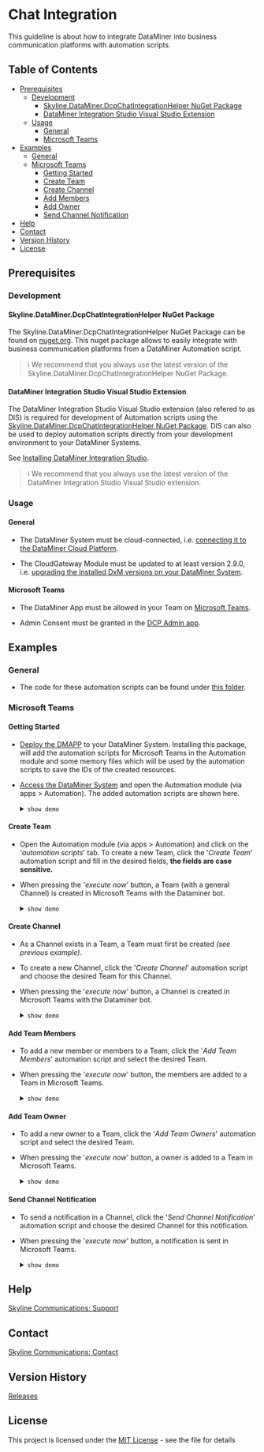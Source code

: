 # Chat Integration

This guideline is about how to integrate DataMiner into business communication platforms with automation scripts.

## Table of Contents

- [Prerequisites](#prerequisites)
  - [Development](#Development)
    - [Skyline.DataMiner.DcpChatIntegrationHelper NuGet Package](#skyline.dataminer.dcpchatintegrationhelper-nuget-package)
    - [DataMiner Integration Studio Visual Studio Extension](#dataminer-integration-studio-visual-studio-extension)
  - [Usage](#Usage)
    - [General](#general)
    - [Microsoft Teams](#microsoft-teams)
- [Examples](#examples)
  - [General](#general-1)
  - [Microsoft Teams](#microsoft-teams-1) 
    * [Getting Started](#getting-started)
    * [Create Team](#create-team)
    * [Create Channel](#create-channel)
    * [Add Members](#add-team-members)
    * [Add Owner](#add-team-owner)
    * [Send Channel Notification](#send-channel-notification)
- [Help](#help)
- [Contact](#contact)
- [Version History](#version-history)
- [License](#license)

## Prerequisites

### Development

#### Skyline.DataMiner.DcpChatIntegrationHelper NuGet Package

The Skyline.DataMiner.DcpChatIntegrationHelper NuGet Package can be found on [nuget.org](https://nuget.org). This nuget package allows to easily integrate with business communication platforms from a DataMiner Automation script.

> ℹ️
> We recommend that you always use the latest version of the Skyline.DataMiner.DcpChatIntegrationHelper NuGet Package.

#### DataMiner Integration Studio Visual Studio Extension

The DataMiner Integration Studio Visual Studio extension (also refered to as DIS) is required for development of Automation scripts using the [Skyline.DataMiner.DcpChatIntegrationHelper NuGet Package](#skyline.dataminer.dcpchatintegrationhelper-nuget-package). DIS can also be used to deploy automation scripts directly from your development environment to your DataMiner Systems.

See [Installing DataMiner Integration Studio](https://aka.dataminer.services/DisInstallation).

> ℹ️
> We recommend that you always use the latest version of the DataMiner Integration Studio Visual Studio extension.

### Usage

#### General

- The DataMiner System must be cloud-connected, i.e. [connecting it to the DataMiner Cloud Platform](https://docs.dataminer.services/user-guide/Cloud_Platform/AboutCloudPlatform/Connecting_your_DataMiner_System_to_the_cloud.html).

- The CloudGateway Module must be updated to at least version 2.9.0, i.e. [upgrading the installed DxM versions on your DataMiner System](https://docs.dataminer.services/user-guide/Cloud_Platform/CloudAdminApp/Managing_cloud-connected_nodes.html).

#### Microsoft Teams

- The DataMiner App must be allowed in your Team on [Microsoft Teams](https://docs.microsoft.com/en-us/microsoftteams/manage-apps).

- Admin Consent must be granted in the [DCP Admin app](https://docs.dataminer.services/user-guide/Cloud_Platform/CloudAdminApp/Granting_admin_consent.html).

## Examples

### General

- The code for these automation scripts can be found under [this folder](ChatIntegrationExamples).

### Microsoft Teams

#### Getting Started

- [Deploy the DMAPP]() to your DataMiner System. Installing this package, will add the automation scripts for Microsoft Teams in the Automation module and some memory files which will be used by the automation scripts to save the IDs of the created resources.

- [Access the DataMiner System](https://docs.dataminer.services/user-guide/Getting_started/Accessing_DataMiner/Accessing_DataMiner.html) and open the Automation module (via apps > Automation). The added automation scripts are shown here. <details><summary>`show demo`</summary>![Gif-Automation](https://user-images.githubusercontent.com/109528797/186685478-9eac1cbf-f2d9-4c9a-8a6a-a2f499dbdcd9.gif)</details>

#### Create Team

- Open the Automation module (via apps > Automation) and click on the '*automation scripts*' tab. To create a new Team, click the '*Create Team*' automation script and fill in the desired fields, **the fields are case sensitive.**

- When pressing the '*execute now*' button, a Team (with a general Channel) is created in Microsoft Teams with the Dataminer bot. <details><summary>`show demo`</summary>![Gif-CreateTeam](https://user-images.githubusercontent.com/109528797/186685886-ae5f1834-1c5c-438d-92e7-03740330e51d.gif)</details>

#### Create Channel

- As a Channel exists in a Team, a Team must first be created *(see previous example)*.

- To create a new Channel, click the '*Create Channel*' automation script and choose the desired Team for this Channel.

- When pressing the '*execute now*' button, a Channel is created in Microsoft Teams with the Dataminer bot. <details><summary>`show demo`</summary>![Gif-CreateChannel](https://user-images.githubusercontent.com/109528797/186855003-c4002e8e-c9cf-42fd-91bd-b389d4bab908.gif)</details>

#### Add Team Members

- To add a new member or members to a Team, click the '*Add Team Members*' automation script and select the desired Team.

- When pressing the '*execute now*' button, the members are added to a Team in Microsoft Teams. <details><summary>`show demo`</summary>![Gif-AddTeamMember](https://user-images.githubusercontent.com/109528797/186880110-4fb9a616-b647-4919-9556-4a057a65be2b.gif)</details>

#### Add Team Owner

- To add a new owner to a Team, click the '*Add Team Owners*' automation script and select the desired Team.

- When pressing the '*execute now*' button, a owner is added to a Team in Microsoft Teams. <details><summary>`show demo`</summary>![Gif-AddTeamOwner](https://user-images.githubusercontent.com/109528797/187139084-f2991b40-cbe2-46fe-aec9-c804b9852e62.gif)</details>

#### Send Channel Notification

- To send a notification in a Channel, click the '*Send Channel Notification*' automation script and choose the desired Channel for this notification.

- When pressing the '*execute now*' button, a notification is sent in Microsoft Teams.<details><summary>`show demo`</summary>![Gif-SendNotification](https://user-images.githubusercontent.com/109528797/187139103-4728e148-204d-447f-9674-8d74f4e373d1.gif)</details>

## Help

[Skyline Communications: Support](https://skyline.be/contact/tech-support) 

## Contact

[Skyline Communications: Contact](https://skyline.be/contact) 

## Version History

[Releases](https://github.com/SkylineCommunications/chat-integration/releases)

## License

This project is licensed under the [MIT License](https://github.com/SkylineCommunications/chat-integration/blob/main/LICENSE) - see the file for details
